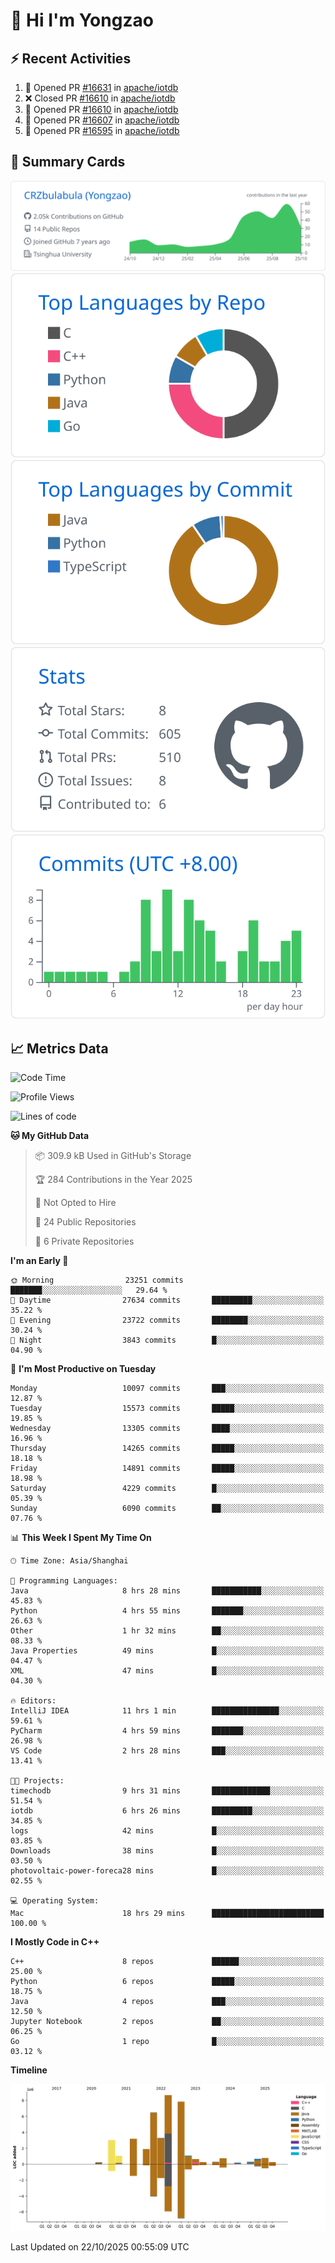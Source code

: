 # 👋 Hi I'm Yongzao

## ⚡ Recent Activities
<!--START_SECTION:activity-->
1. 💪 Opened PR [#16631](undefined) in [apache/iotdb](https://github.com/apache/iotdb)
2. ❌ Closed PR [#16610](undefined) in [apache/iotdb](https://github.com/apache/iotdb)
3. 💪 Opened PR [#16610](undefined) in [apache/iotdb](https://github.com/apache/iotdb)
4. 💪 Opened PR [#16607](undefined) in [apache/iotdb](https://github.com/apache/iotdb)
5. 💪 Opened PR [#16595](undefined) in [apache/iotdb](https://github.com/apache/iotdb)
<!--END_SECTION:activity-->

## 🎑 Summary Cards

[![](https://raw.githubusercontent.com/CRZbulabula/CRZbulabula/main/profile-summary-card-output/github/0-profile-details.svg)](https://github.com/vn7n24fzkq/github-profile-summary-cards)
[![](https://raw.githubusercontent.com/CRZbulabula/CRZbulabula/main/profile-summary-card-output/github/1-repos-per-language.svg)](https://github.com/vn7n24fzkq/github-profile-summary-cards) [![](https://raw.githubusercontent.com/CRZbulabula/CRZbulabula/main/profile-summary-card-output/github/2-most-commit-language.svg)](https://github.com/vn7n24fzkq/github-profile-summary-cards)
[![](https://raw.githubusercontent.com/CRZbulabula/CRZbulabula/main/profile-summary-card-output/github/3-stats.svg)](https://github.com/vn7n24fzkq/github-profile-summary-cards) [![](https://raw.githubusercontent.com/CRZbulabula/CRZbulabula/main/profile-summary-card-output/github/4-productive-time.svg)](https://github.com/vn7n24fzkq/github-profile-summary-cards)

## 📈 Metrics Data

<!--START_SECTION:waka-->
![Code Time](http://img.shields.io/badge/Code%20Time-1%2C344%20hrs%2045%20mins-blue)

![Profile Views](http://img.shields.io/badge/Profile%20Views-5-blue)

![Lines of code](https://img.shields.io/badge/From%20Hello%20World%20I%27ve%20Written-40.7%20million%20lines%20of%20code-blue)

**🐱 My GitHub Data** 

> 📦 309.9 kB Used in GitHub's Storage 
 > 
> 🏆 284 Contributions in the Year 2025
 > 
> 🚫 Not Opted to Hire
 > 
> 📜 24 Public Repositories 
 > 
> 🔑 6 Private Repositories 
 > 
**I'm an Early 🐤** 

```text
🌞 Morning                23251 commits       ███████░░░░░░░░░░░░░░░░░░   29.64 % 
🌆 Daytime                27634 commits       █████████░░░░░░░░░░░░░░░░   35.22 % 
🌃 Evening                23722 commits       ████████░░░░░░░░░░░░░░░░░   30.24 % 
🌙 Night                  3843 commits        █░░░░░░░░░░░░░░░░░░░░░░░░   04.90 % 
```
📅 **I'm Most Productive on Tuesday** 

```text
Monday                   10097 commits       ███░░░░░░░░░░░░░░░░░░░░░░   12.87 % 
Tuesday                  15573 commits       █████░░░░░░░░░░░░░░░░░░░░   19.85 % 
Wednesday                13305 commits       ████░░░░░░░░░░░░░░░░░░░░░   16.96 % 
Thursday                 14265 commits       █████░░░░░░░░░░░░░░░░░░░░   18.18 % 
Friday                   14891 commits       █████░░░░░░░░░░░░░░░░░░░░   18.98 % 
Saturday                 4229 commits        █░░░░░░░░░░░░░░░░░░░░░░░░   05.39 % 
Sunday                   6090 commits        ██░░░░░░░░░░░░░░░░░░░░░░░   07.76 % 
```


📊 **This Week I Spent My Time On** 

```text
🕑︎ Time Zone: Asia/Shanghai

💬 Programming Languages: 
Java                     8 hrs 28 mins       ███████████░░░░░░░░░░░░░░   45.83 % 
Python                   4 hrs 55 mins       ███████░░░░░░░░░░░░░░░░░░   26.63 % 
Other                    1 hr 32 mins        ██░░░░░░░░░░░░░░░░░░░░░░░   08.33 % 
Java Properties          49 mins             █░░░░░░░░░░░░░░░░░░░░░░░░   04.47 % 
XML                      47 mins             █░░░░░░░░░░░░░░░░░░░░░░░░   04.30 % 

🔥 Editors: 
IntelliJ IDEA            11 hrs 1 min        ███████████████░░░░░░░░░░   59.61 % 
PyCharm                  4 hrs 59 mins       ███████░░░░░░░░░░░░░░░░░░   26.98 % 
VS Code                  2 hrs 28 mins       ███░░░░░░░░░░░░░░░░░░░░░░   13.41 % 

🐱‍💻 Projects: 
timechodb                9 hrs 31 mins       █████████████░░░░░░░░░░░░   51.54 % 
iotdb                    6 hrs 26 mins       █████████░░░░░░░░░░░░░░░░   34.85 % 
logs                     42 mins             █░░░░░░░░░░░░░░░░░░░░░░░░   03.85 % 
Downloads                38 mins             █░░░░░░░░░░░░░░░░░░░░░░░░   03.50 % 
photovoltaic-power-foreca28 mins             █░░░░░░░░░░░░░░░░░░░░░░░░   02.55 % 

💻 Operating System: 
Mac                      18 hrs 29 mins      █████████████████████████   100.00 % 
```

**I Mostly Code in C++** 

```text
C++                      8 repos             ██████░░░░░░░░░░░░░░░░░░░   25.00 % 
Python                   6 repos             █████░░░░░░░░░░░░░░░░░░░░   18.75 % 
Java                     4 repos             ███░░░░░░░░░░░░░░░░░░░░░░   12.50 % 
Jupyter Notebook         2 repos             ██░░░░░░░░░░░░░░░░░░░░░░░   06.25 % 
Go                       1 repo              █░░░░░░░░░░░░░░░░░░░░░░░░   03.12 % 
```



**Timeline**

![Lines of Code chart](https://raw.githubusercontent.com/CRZbulabula/CRZbulabula/main/assets/bar_graph.png)


 Last Updated on 22/10/2025 00:55:09 UTC
<!--END_SECTION:waka-->


